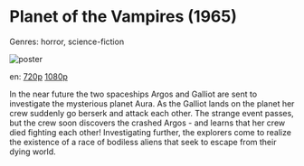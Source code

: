 # Planet of the Vampires (1965)

Genres: horror, science-fiction

![poster](http://image.tmdb.org/t/p/w500/sjbT4u7qDASdLDNWT3dcKLi5Rdl.jpg)

en:
  [720p](magnet:?xt=urn:btih:7F3351A7B7FD1F41AD210A60C4C00FF51B4FE6B2&tr=udp://glotorrents.pw:6969/announce&tr=udp://tracker.opentrackr.org:1337/announce&tr=udp://torrent.gresille.org:80/announce&tr=udp://tracker.openbittorrent.com:80&tr=udp://tracker.coppersurfer.tk:6969&tr=udp://tracker.leechers-paradise.org:6969&tr=udp://p4p.arenabg.ch:1337&tr=udp://tracker.internetwarriors.net:1337)
  [1080p](magnet:?xt=urn:btih:3E1B317D732D919FCD4442E74B74DED7402FCBAC&tr=udp://glotorrents.pw:6969/announce&tr=udp://tracker.opentrackr.org:1337/announce&tr=udp://torrent.gresille.org:80/announce&tr=udp://tracker.openbittorrent.com:80&tr=udp://tracker.coppersurfer.tk:6969&tr=udp://tracker.leechers-paradise.org:6969&tr=udp://p4p.arenabg.ch:1337&tr=udp://tracker.internetwarriors.net:1337)
  


In the near future the two spaceships Argos and Galliot are sent to investigate the mysterious planet Aura. As the Galliot lands on the planet her crew suddenly go berserk and attack each other. The strange event passes, but the crew soon discovers the crashed Argos - and learns that her crew died fighting each other! Investigating further, the explorers come to realize the existence of a race of bodiless aliens that seek to escape from their dying world.